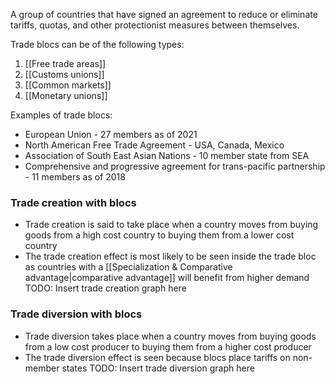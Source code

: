 A group of countries that have signed an agreement to reduce or eliminate tariffs, quotas, and other protectionist measures between themselves.

Trade blocs can be of the following types:
1. [[Free trade areas]]
2. [[Customs unions]]
3. [[Common markets]]
4. [[Monetary unions]]

Examples of trade blocs:
- European Union - 27 members as of 2021
- North American Free Trade Agreement - USA, Canada, Mexico
- Association of South East Asian Nations - 10 member state from SEA
- Comprehensive and progressive agreement for trans-pacific partnership - 11 members as of 2018

### Trade creation with blocs
- Trade creation is said to take place when a country moves from buying goods from a high cost country to buying them from a lower cost country
- The trade creation effect is most likely to be seen inside the trade bloc as countries with a [[Specialization & Comparative advantage|comparative advantage]] will benefit from higher demand
TODO: Insert trade creation graph here

### Trade diversion with blocs
- Trade diversion takes place when a country moves from buying goods from a low cost producer to buying them from a higher cost producer
- The trade diversion effect is seen because blocs place tariffs on non-member states
TODO: Insert trade diversion graph here